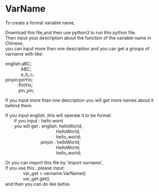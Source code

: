 # VarName
To create a formal variable name,
  
Download this file,and then use python3 to run this python file.   
Then input your description about the function of the variable name in Chinese,    
you can input more than one description and you can get a groups of varname with like:    
  
english:aBC;  
&ensp;&ensp;&ensp;&ensp;&ensp;&ensp;&ensp;ABC;  
&ensp;&ensp;&ensp;&ensp;&ensp;&ensp;&ensp;a_b_c;  
pinyin:pinYin;  
&ensp;&ensp;&ensp;&ensp;&ensp;&ensp;PinYin;  
&ensp;&ensp;&ensp;&ensp;&ensp;&ensp;pin_yin;  
          
If you input more than one description you will get more names about it behind them.  
  
If you input english ,this will operate it to  be formal:  
&ensp;&ensp;&ensp;&ensp;if you input : hello word  
&ensp;&ensp;&ensp;&ensp;you will get : english: helloWorld;  
&ensp;&ensp;&ensp;&ensp;&ensp;&ensp;&ensp;&ensp;&ensp;&ensp;&ensp;&ensp;&ensp;&ensp;&ensp;&ensp;&ensp;&ensp;&ensp;&ensp;&ensp;&ensp;&ensp;HelloWorld;  
&ensp;&ensp;&ensp;&ensp;&ensp;&ensp;&ensp;&ensp;&ensp;&ensp;&ensp;&ensp;&ensp;&ensp;&ensp;&ensp;&ensp;&ensp;&ensp;&ensp;&ensp;&ensp;&ensp;hello_world;  
&ensp;&ensp;&ensp;&ensp;&ensp;&ensp;&ensp;&ensp;&ensp;&ensp;&ensp;&ensp;&ensp;&ensp;&ensp;&ensp;pinyin : helloWorld;  
&ensp;&ensp;&ensp;&ensp;&ensp;&ensp;&ensp;&ensp;&ensp;&ensp;&ensp;&ensp;&ensp;&ensp;&ensp;&ensp;&ensp;&ensp;&ensp;&ensp;&ensp;&ensp;&ensp;HelloWorld;  
&ensp;&ensp;&ensp;&ensp;&ensp;&ensp;&ensp;&ensp;&ensp;&ensp;&ensp;&ensp;&ensp;&ensp;&ensp;&ensp;&ensp;&ensp;&ensp;&ensp;&ensp;&ensp;&ensp;hello_world;  
                              
                                
  
Or you can import this file by 'import varname',  
if you use this , please input:  
&ensp;&ensp;&ensp;&ensp;&ensp;&ensp;&ensp;&ensp;var_get = varname.VarName()  
&ensp;&ensp;&ensp;&ensp;&ensp;&ensp;&ensp;&ensp;var_get.get()  
and then you can do like befoe.  

                            
